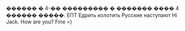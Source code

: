 ������ � 4-�� ��������� � ������� ���� 4 ������ �����.
ЕПТ
Едрить колотить
Русские наступают
Hi Jack. How are you? 
Fine =)
